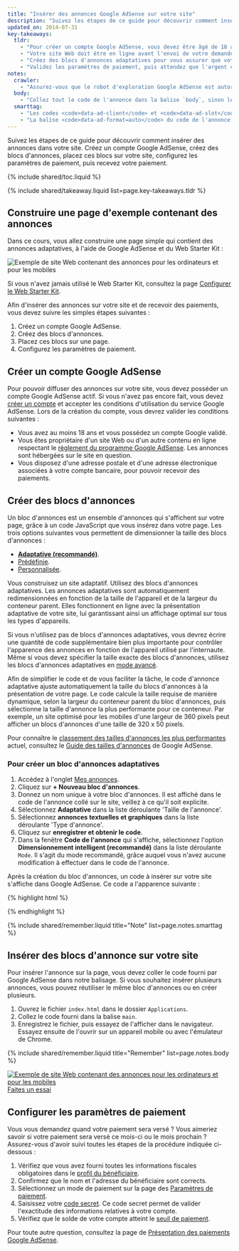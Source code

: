 ```yaml
---
title: "Insérer des annonces Google AdSense sur votre site"
description: "Suivez les étapes de ce guide pour découvrir comment insérer des annonces dans votre site. Créez un compte Google AdSense, créez des blocs d'annonces, placez ces blocs sur votre site, configurez les paramètres de paiement, puis recevez votre paiement."
updated_on: 2014-07-31
key-takeaways:
  tldr: 
    - "Pour créer un compte Google AdSense, vous devez être âgé de 18 ans, posséder un compte Google, ainsi qu'une adresse."
    - "Votre site Web doit être en ligne avant l'envoi de votre demande et son contenu doit respecter le règlement Google AdSense."
    - "Créez des blocs d'annonces adaptatives pour vous assurer que votre annonce s'affiche correctement, quel que soit l'appareil utilisé par l'internaute."
    - "Validez les paramètres de paiement, puis attendez que l'argent commence à arriver."
notes:
  crawler:
    - "Assurez-vous que le robot d'exploration Google AdSense est autorisé à accéder à votre site (consultez cet <a href='https://support.google.com/adsense/answer/10532'>article du centre d'aide</a>). "
  body:
    - "Collez tout le code de l'annonce dans la balise `body`, sinon les annonces ne s'afficheront pas."
  smarttag:
    - "Les codes <code>data-ad-client</code> et <code>data-ad-slot</code> sont uniques à chaque annonce que vous générez."
    - "La balise <code>data-ad-format=auto</code> du code de l'annonce générée active le dimensionnement intelligent dans le bloc d'annonces adaptatives."
---
```


<p class="intro">
  Suivez les étapes de ce guide pour découvrir comment insérer des annonces dans votre site. Créez un compte Google AdSense, créez des blocs d'annonces, placez ces blocs sur votre site, configurez les paramètres de paiement, puis recevez votre paiement.
</p>

{% include shared/toc.liquid %}

{% include shared/takeaway.liquid list=page.key-takeaways.tldr %}

## Construire une page d'exemple contenant des annonces

Dans ce cours, vous allez construire une page simple qui contient des annonces adaptatives, à l'aide de Google AdSense et du Web Starter Kit :

<img src="images/ad-ss-600.png" sizes="100vw" 
  srcset="images/ad-ss-1200.png 1200w, 
          images/ad-ss-900.png 900w,
          images/ad-ss-600.png 600w, 
          images/ad-ss-300.png 300w" 
  alt="Exemple de site Web contenant des annonces pour les ordinateurs et pour les mobiles">

Si vous n'avez jamais utilisé le Web Starter Kit, consultez la page [Configurer le Web Starter Kit]({{site.fundamentals}}/tools/setup/setup_kit.html).

Afin d'insérer des annonces sur votre site et de recevoir des paiements, vous devez suivre les simples étapes suivantes :

1. Créez un compte Google AdSense.
2. Créez des blocs d'annonces.
3. Placez ces blocs sur une page.
4. Configurez les paramètres de paiement.

## Créer un compte Google AdSense
Pour pouvoir diffuser des annonces sur votre site, vous devez posséder un compte Google AdSense actif. Si vous n'avez pas encore fait, vous devez [créer un compte](https://www.google.com/adsense/) et accepter les conditions d'utilisation du service Google AdSense. Lors de la création du compte, vous devrez valider les conditions suivantes :

* Vous avez au moins 18 ans et vous possédez un compte Google validé.
* Vous êtes propriétaire d'un site Web ou d'un autre contenu en ligne respectant
le [règlement du programme Google AdSense](https://support.google.com/adsense/answer/48182). Les annonces sont hébergées sur le site en question.
* Vous disposez d'une adresse postale et d'une adresse électronique associées à votre compte bancaire, pour pouvoir recevoir des paiements.

## Créer des blocs d'annonces

Un bloc d'annonces est un ensemble d'annonces qui s'affichent sur votre page, grâce à un code JavaScript que vous insérez dans votre page. Les trois options suivantes vous permettent de dimensionner la taille des blocs d'annonces :

* **[Adaptative (recommandé)](https://support.google.com/adsense/answer/3213689)**. 
* [Prédéfinie](https://support.google.com/adsense/answer/6002621).
* [Personnalisée](https://support.google.com/adsense/answer/3289364).

Vous construisez un site adaptatif. Utilisez des blocs d'annonces adaptatives.
Les annonces adaptatives sont automatiquement redimensionnées en fonction de la taille de l'appareil et de la largeur du conteneur parent.
Elles fonctionnent en ligne avec la présentation adaptative de votre site, lui garantissant ainsi un affichage optimal sur tous les types d'appareils.

Si vous n'utilisez pas de blocs d'annonces adaptatives, vous devrez écrire une quantité de code supplémentaire bien plus importante pour contrôler l'apparence des annonces en fonction de l'appareil utilisé par l'internaute. Même si vous devez spécifier la taille exacte des blocs d'annonces, utilisez les blocs d'annonces adaptatives en [mode avancé]({{site.fundamentals}}/monetization/ads/customize-ads.html#what-if-responsive-sizing-isnt-enough).

Afin de simplifier le code et de vous faciliter la tâche, le code d'annonce adaptative ajuste automatiquement la taille du blocs d'annonces à la présentation de votre page. 
Le code calcule la taille requise de manière dynamique, selon la largeur du conteneur parent du bloc d'annonces, puis sélectionne la taille d'annonce la plus performante pour ce conteneur.
Par exemple, un site optimisé pour les mobiles d'une largeur de 360 pixels peut afficher un blocs d'annonces d'une taille de 320 x 50 pixels.

Pour connaître le [classement des tailles d'annonces les plus performantes](https://support.google.com/adsense/answer/6002621#top) actuel, consultez le [Guide des tailles d'annonces](https://support.google.com/adsense/answer/6002621#top) de Google AdSense.

### Pour créer un bloc d'annonces adaptatives

1. Accédez à l'onglet [Mes annonces](https://www.google.com/adsense/app#myads-springboard).
2. Cliquez sur <strong>+ Nouveau bloc d'annonces</strong>.
3. Donnez un nom unique à votre bloc d'annonces. Il est affiché dans le code de l'annonce collé sur le site, veillez à ce qu'il soit explicite.
4. Sélectionnez <strong>Adaptative</strong> dans la liste déroulante 'Taille de l'annonce'.
5. Sélectionnez <strong>annonces textuelles et graphiques</strong> dans la liste déroulante 'Type d'annonce'.
6. Cliquez sur <strong>enregistrer et obtenir le code</strong>.
7. Dans la fenêtre <strong>Code de l'annonce</strong> qui s'affiche, sélectionnez l'option <strong>Dimensionnement intelligent (recommandé)</strong> dans la liste déroulante `Mode`. 
Il s'agit du mode recommandé, grâce auquel vous n'avez aucune modification à effectuer dans le code de l'annonce.

Après la création du bloc d'annonces, un code à insérer sur votre site s'affiche dans Google AdSense. Ce code a l'apparence suivante :

{% highlight html %}
<script async src="//pagead2.googlesyndication.com/pagead/js/adsbygoogle.js"></script>
<!-- Top ad in web starter kit sample -->
<ins class="adsbygoogle"
  style="display:block"
  data-ad-client="XX-XXX-XXXXXXXXXXXXXXXX"
  data-ad-slot="XXXXXXXXXX"
  data-ad-format="auto"></ins>
<script>
  (adsbygoogle = window.adsbygoogle || []).push({});
</script>
{% endhighlight %}

{% include shared/remember.liquid title="Note" list=page.notes.smarttag %}

## Insérer des blocs d'annonce sur votre site

Pour insérer l'annonce sur la page, vous devez coller le code fourni par Google AdSense dans notre balisage. Si vous souhaitez insérer plusieurs annonces, vous pouvez réutiliser le même bloc d'annonces ou en créer plusieurs.

1. Ouvrez le fichier `index.html` dans le dossier `Applications`.
2. Collez le code fourni dans la balise `main`.
3. Enregistrez le fichier, puis essayez de l'afficher dans le navigateur. Essayez ensuite de l'ouvrir sur un appareil mobile ou avec l'émulateur de Chrome.

{% include shared/remember.liquid title="Remember" list=page.notes.body %}

<div>
  <a href="/web/fundamentals/resources/samples/monetization/ads/">
    <img src="images/ad-ss-600.png" sizes="100vw" 
      srcset="images/ad-ss-1200.png 1200w, 
              images/ad-ss-900.png 900w,
              images/ad-ss-600.png 600w, 
              images/ad-ss-300.png 300w" 
      alt="Exemple de site Web contenant des annonces pour les ordinateurs et pour les mobiles">
    <br>
    Faites un essai
  </a>
</div>

## Configurer les paramètres de paiement

Vous vous demandez quand votre paiement sera versé ? Vous aimeriez savoir si votre paiement sera versé ce mois-ci ou le mois prochain ? Assurez-vous d'avoir suivi toutes les étapes de la procédure indiquée ci-dessous :

1. Vérifiez que vous avez fourni toutes les informations fiscales obligatoires dans le [profil du bénéficiaire](https://www.google.com/adsense/app#payments3/h=BILLING_PROFILE). 
2. Confirmez que le nom et l'adresse du bénéficiaire sont corrects.
3. Sélectionnez un mode de paiement sur la page des [Paramètres de paiement](https://www.google.com/adsense/app#payments3/h=ACCOUNT_SETTINGS).
4. Saisissez votre [code secret](https://support.google.com/adsense/answer/157667). Ce code secret permet de valider l'exactitude des informations relatives à votre compte.
5. Vérifiez que le solde de votre compte atteint le [seuil de paiement](https://support.google.com/adsense/answer/1709871). 

Pour toute autre question, consultez la page de [Présentation des paiements Google AdSense](https://support.google.com/adsense/answer/1709858).


